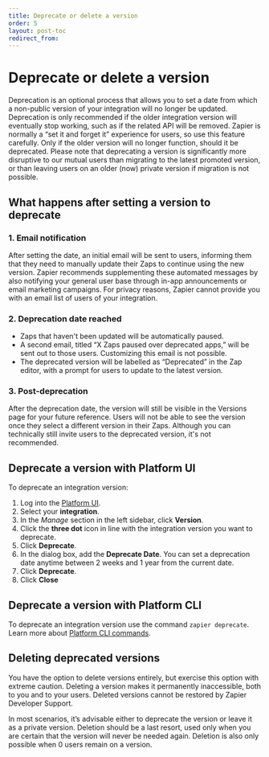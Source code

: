 ```yaml
---
title: Deprecate or delete a version
order: 5
layout: post-toc
redirect_from: 
---
```


# Deprecate or delete a version

Deprecation is an optional process that allows you to set a date from which a non-public version of your integration will no longer be updated. Deprecation is only recommended if the older integration version will eventually stop working, such as if the related API will be removed. Zapier is normally a “set it and forget it” experience for users, so use this feature carefully. Only if the older version will no longer function, should it be deprecated. Please note that deprecating a version is significantly more disruptive to our mutual users than migrating to the latest promoted version, or than leaving users on an older (now) private version if migration is not possible.

## What happens after setting a version to deprecate

### 1. Email notification

After setting the date, an initial email will be sent to users, informing them that they need to manually update their Zaps to continue using the new version. Zapier recommends supplementing these automated messages by also notifying your general user base through in-app announcements or email marketing campaigns. For privacy reasons, Zapier cannot provide you with an email list of users of your integration.

### 2. Deprecation date reached

  - Zaps that haven't been updated will be automatically paused.
  - A second email, titled “X Zaps paused over deprecated apps,” will be sent out to those users. Customizing this email is not possible.
  - The deprecated version will be labelled as “Deprecated” in the Zap editor, with a prompt for users to update to the latest version.

### 3. Post-deprecation

After the deprecation date, the version will still be visible in the Versions page for your future reference. Users will not be able to see the version once they select a different version in their Zaps. Although you can technically still invite users to the deprecated version, it's not recommended.


## Deprecate a version with Platform UI

To deprecate an integration version:

1. Log into the [Platform UI](https://zapier.com/app/developer).
2. Select your **integration**. 
3. In the _Manage_ section in the left sidebar, click **Version**. 
4. Click the **three dot** icon in line with the integration version you want to deprecate.
5. Click **Deprecate**.
6. In the dialog box, add the **Deprecate Date**. You can set a deprecation date anytime between 2 weeks and 1 year from the current date.
7. Click **Deprecate**. 
8. Click **Close**

## Deprecate a version with Platform CLI

To deprecate an integration version use the command `zapier deprecate`. Learn more about [Platform CLI commands](https://github.com/zapier/zapier-platform/blob/main/packages/cli/docs/cli.md#deprecate).

## Deleting deprecated versions

You have the option to delete versions entirely, but exercise this option with extreme caution. Deleting a version makes it permanently inaccessible, both to you and to your users. Deleted versions cannot be restored by Zapier Developer Support. 

In most scenarios, it’s advisable either to deprecate the version or leave it as a private version. Deletion should be a last resort, used only when you are certain that the version will never be needed again. Deletion is also only possible when 0 users remain on a version. 